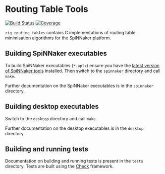 # Routing Table Tools

[![Build Status](https://travis-ci.org/project-rig/rig_routing_tables.svg?branch=docs)](https://travis-ci.org/project-rig/rig_routing_tables)
[![Coverage](https://codecov.io/github/project-rig/rig_routing_tables/coverage.svg?branch=master)](https://codecov.io/github/project-rig/rig_routing_tables?branch=master)

`rig_routing_tables` contains C implementations of routing table minimisation
algorithms for the SpiNNaker platform.

## Building SpiNNaker executables

To build SpiNNaker executables (`*.aplx`) ensure you have the [latest version
of SpiNNaker
tools](http://apt.cs.manchester.ac.uk/projects/SpiNNaker/downloads/) installed.
Then switch to the `spinnaker` directory and call `make`.

Further documentation on the SpiNNaker executables is in the `spinnaker`
directory.

## Building desktop executables

Switch to the `desktop` directory and call `make`.

Further documentation on the desktop executables is in the `desktop` directory.

## Building and running tests

Documentation on building and running tests is present in the `tests`
directory. Tests are built using the [Check](http://libcheck.github.io/check/)
framework.
